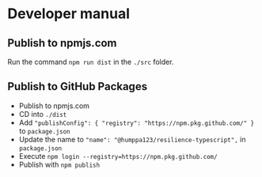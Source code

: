 # Developer manual

## Publish to npmjs.com

Run the command `npm run dist` in the `./src` folder.

## Publish to GitHub Packages

* Publish to npmjs.com
* CD into `./dist`
* Add `"publishConfig": { "registry": "https://npm.pkg.github.com/" }` to `package.json`
* Update the name to `"name": "@humppa123/resilience-typescript",` in `package.json`
* Execute `npm login --registry=https://npm.pkg.github.com/`
* Publish with `npm publish`
